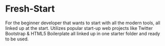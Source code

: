 Fresh-Start
===========

For the beginner developer that wants to start with all the modern tools, all linked up at the start. Utilizes popular start-up web projects like Twitter Bootstrap &amp; HTML5 Boilerplate all linked up in one starter folder and ready to be used.